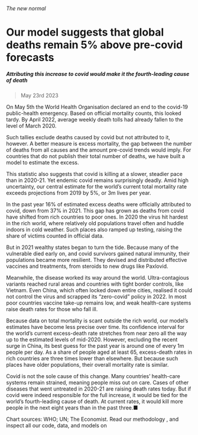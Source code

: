 ###### The new normal
# Our model suggests that global deaths remain 5% above pre-covid forecasts 
##### Attributing this increase to covid would make it the fourth-leading cause of death 
> May 23rd 2023 


On May 5th the World Health Organisation declared an end to the covid-19 public-health emergency. Based on official mortality counts, this looked tardy. By April 2022, average weekly death tolls had already fallen to the level of March 2020.
Such tallies exclude deaths caused by covid but not attributed to it, however. A better measure is excess mortality, the gap between the number of deaths from all causes and the amount pre-covid trends would imply. For countries that do not publish their total number of deaths, we have built a model to estimate the excess.
This statistic also suggests that covid is killing at a slower, steadier pace than in 2020-21. Yet endemic covid remains surprisingly deadly. Amid high uncertainty, our central estimate for the world’s current total mortality rate exceeds projections from 2019 by 5%, or 3m lives per year.


In the past year 16% of estimated excess deaths were officially attributed to covid, down from 37% in 2021. This gap has grown as deaths from covid have shifted from rich countries to poor ones. In 2020 the virus hit hardest in the rich world, where relatively old populations travel often and huddle indoors in cold weather. Such places also ramped up testing, raising the share of victims counted in official data.
But in 2021 wealthy states began to turn the tide. Because many of the vulnerable died early on, and covid survivors gained natural immunity, their populations became more resilient. They devised and distributed effective vaccines and treatments, from steroids to new drugs like Paxlovid.


Meanwhile, the disease worked its way around the world. Ultra-contagious variants reached rural areas and countries with tight border controls, like Vietnam. Even China, which often locked down entire cities, realised it could not control the virus and scrapped its “zero-covid” policy in 2022. In most poor countries vaccine take-up remains low, and weak health-care systems raise death rates for those who fall ill.
Because data on total mortality is scant outside the rich world, our model’s estimates have become less precise over time. Its confidence interval for the world’s current excess-death rate stretches from near zero all the way up to the estimated levels of mid-2020. However, excluding the recent surge in China, its best guess for the past year is around one of every 1m people per day. As a share of people aged at least 65, excess-death rates in rich countries are three times lower than elsewhere. But because such places have older populations, their overall mortality rate is similar.
Covid is not the sole cause of this change. Many countries’ health-care systems remain strained, meaning people miss out on care. Cases of other diseases that went untreated in 2020-21 are raising death rates today. But if covid were indeed responsible for the full increase, it would be tied for the world’s fourth-leading cause of death. At current rates, it would kill more people in the next eight years than in the past three.■
Chart sources: WHO; UN; The Economist. Read our methodology , and inspect all our code, data, and models on 
